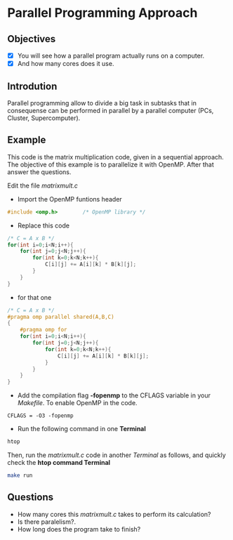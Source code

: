 # Parallel Programming Approach

## Objectives

- [x] You will see how a parallel program actually runs on a computer.
- [x] And how many cores does it use.

## Introdution

Parallel programming allow to divide a big task in subtasks that in consequense can be performed in parallel by a parallel computer (PCs, Cluster, Supercomputer).

## Example

This code is the matrix multiplication code, given in a sequential approach. The objective of this example is to parallelize it with OpenMP. After that answer the questions.

Edit the file *matrixmult.c*

* Import the OpenMP funtions header 

```c
#include <omp.h>        /* OpenMP library */
```

* Replace this code

```c
/* C = A x B */
for(int i=0;i<N;i++){
    for(int j=0;j<N;j++){
        for(int k=0;k<N;k++){
            C[i][j] += A[i][k] * B[k][j];
        }
    }
}
```

* for that one

```c
/* C = A x B */
#pragma omp parallel shared(A,B,C)
{
    #pragma omp for 
    for(int i=0;i<N;i++){
        for(int j=0;j<N;j++){
            for(int k=0;k<N;k++){
                C[i][j] += A[i][k] * B[k][j];
            }
        }
    }
} 
```

* Add the compilation flag **-fopenmp** to the CFLAGS variable in your *Makefile*. To enable OpenMP in the code.

```basemake
CFLAGS = -O3 -fopenmp
```

* Run the following command in one **Terminal**

```bash
htop 
```

Then, run the *matrixmult.c* code in another *Terminal* as follows, and quickly check the **htop command Terminal**

```bash
make run 
```

## Questions

* How many cores this *matrixmult.c* takes to perform its calculation? 
* Is there paralelism?.
* How long does the program take to finish?